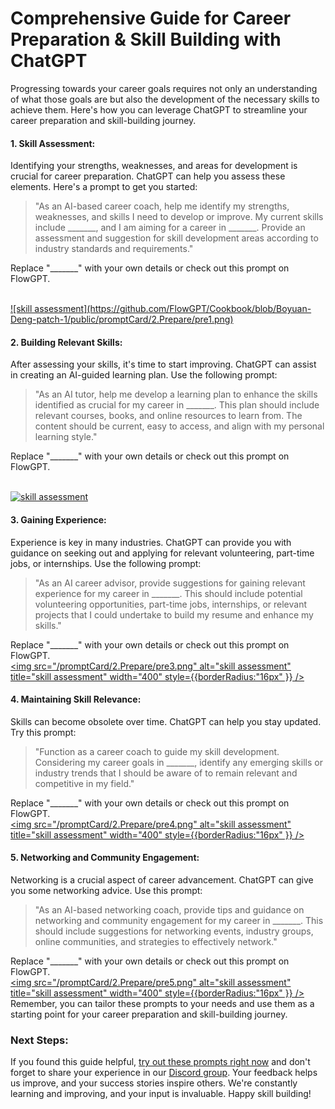 # Comprehensive Guide for Career Preparation & Skill Building with ChatGPT

Progressing towards your career goals requires not only an understanding of what those goals are but also the development of the necessary skills to achieve them. Here's how you can leverage ChatGPT to streamline your career preparation and skill-building journey.

#### 1. Skill Assessment:

Identifying your strengths, weaknesses, and areas for development is crucial for career preparation. ChatGPT can help you assess these elements. Here's a prompt to get you started:
> "As an AI-based career coach, help me identify my strengths, weaknesses, and skills I need to develop or improve. My current skills include _______, and I am aiming for a career in _______. Provide an assessment and suggestion for skill development areas according to industry standards and requirements."

Replace "_______" with your own details or check out this prompt on FlowGPT.

<br/> 
<a 
target="_blank" 
href='https://flowgpt.com/prompt/3PPSxtneEECqzQZvB4vIS'> 
![skill assessment](https://github.com/FlowGPT/Cookbook/blob/Boyuan-Deng-patch-1/public/promptCard/2.Prepare/pre1.png) 
</a>

#### 2. Building Relevant Skills:

After assessing your skills, it's time to start improving. ChatGPT can assist in creating an AI-guided learning plan. Use the following prompt:

> "As an AI tutor, help me develop a learning plan to enhance the skills identified as crucial for my career in _______. This plan should include relevant courses, books, and online resources to learn from. The content should be current, easy to access, and align with my personal learning style."

Replace "_______" with your own details or check out this prompt on FlowGPT.

<br/> 
<a 
target="_blank" 
href='https://flowgpt.com/prompt/zkmAbpAm280CIBpH4GUaD'> 
<img 
src="/promptCard/2.Prepare/pre2.png" alt="skill assessment" title="skill assessment" width="400" style={{borderRadius:"16px" }} /> 
</a>

#### 3. Gaining Experience:

Experience is key in many industries. ChatGPT can provide you with guidance on seeking out and applying for relevant volunteering, part-time jobs, or internships. Use the following prompt:

> "As an AI career advisor, provide suggestions for gaining relevant experience for my career in _______. This should include potential volunteering opportunities, part-time jobs, internships, or relevant projects that I could undertake to build my resume and enhance my skills."

Replace "_______" with your own details or check out this prompt on FlowGPT.
<br/> 
<a 
target="_blank" 
href='https://flowgpt.com/prompt/9j8cPREFCZL8GzCUFQNUj'> 
<img 
src="/promptCard/2.Prepare/pre3.png" alt="skill assessment" title="skill assessment" width="400" style={{borderRadius:"16px" }} /> 
</a>

#### 4. Maintaining Skill Relevance:

Skills can become obsolete over time. ChatGPT can help you stay updated. Try this prompt:
>"Function as a career coach to guide my skill development. Considering my career goals in _______, identify any emerging skills or industry trends that I should be aware of to remain relevant and competitive in my field."

Replace "_______" with your own details or check out this prompt on FlowGPT.
<br/> 
<a 
target="_blank" 
href='https://flowgpt.com/prompt/4fLrF0eDR0nvb3kVp8lUL'> 
<img 
src="/promptCard/2.Prepare/pre4.png" alt="skill assessment" title="skill assessment" width="400" style={{borderRadius:"16px" }} /> 
</a>

#### 5. Networking and Community Engagement:
Networking is a crucial aspect of career advancement. ChatGPT can give you some networking advice. Use this prompt:
>"As an AI-based networking coach, provide tips and guidance on networking and community engagement for my career in _______. This should include suggestions for networking events, industry groups, online communities, and strategies to effectively network."

Replace "_______" with your own details or check out this prompt on FlowGPT.
<br/> 
<a 
target="_blank" 
href='https://flowgpt.com/prompt/naA4ykiX2gYUlBQeKfjD1'> 
<img 
src="/promptCard/2.Prepare/pre5.png" alt="skill assessment" title="skill assessment" width="400" style={{borderRadius:"16px" }} /> 
</a>
Remember, you can tailor these prompts to your needs and use them as a starting point for your career preparation and skill-building journey.

### Next Steps:
If you found this guide helpful, [try out these prompts right now](https://flowgpt.com) and don't forget to share your experience in our [Discord group](https://discord.gg/EuYSg52q4Q). Your feedback helps us improve, and your success stories inspire others. We're constantly learning and improving, and your input is invaluable. Happy skill building!






